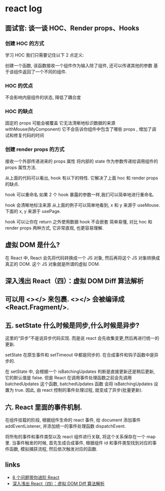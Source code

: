 # react log

## 面试官: 谈一谈 HOC、Render props、Hooks

### 创建 HOC 的方式

学习 HOC 我们只需要记住以下 2 点定义:

创建一个函数, 该函数接收一个组件作为输入除了组件, 还可以传递其他的参数
基于该组件返回了一个不同的组件.

### HOC 的优点

不会影响内层组件的状态, 降低了耦合度

### HOC 的缺点

固定的 props 可能会被覆盖
它无法清晰地标识数据的来源
withMouse(MyComponent) 它不会告诉你组件中包含了哪些 props , 增加了调试和修复代码的时间

### 创建 render props 的方式

接收一个外部传递进来的 props 属性
将内部的 state 作为参数传递给调用组件的 props 属性方法.

从上面的代码可以看出, hook 有以下的特性. 它解决了上面 hoc 和 render props 的缺点.

hook 可以重命名
如果 2 个 hook 暴露的参数一样,我们可以简单地进行重命名.

hook 会清晰地标注来源
从上面的例子可以简单地看到, x 和 y 来源于 useMouse. 下面的 x, y 来源于 usePage.

hook 可以让你在 return 之外使用数据
hook 不会嵌套
简单易懂, 对比 hoc 和 render props 两种方式, 它非常直观, 也更容易理解.

## 虚拟 DOM 是什么?

在 React 中, React 会先将代码转换成一个 JS 对象, 然后再将这个 JS 对象转换成真正的 DOM. 这个 JS 对象就是所谓的虚拟 DOM.

## 深入浅出 React（四）：虚拟 DOM Diff 算法解析

## 可以用 <></> 来包裹. <></> 会被编译成 <React.Fragment/>.

## 五. setState 什么时候是同步,什么时候是异步?

这里的“异步”不是说异步代码实现. 而是说 react 会先收集变更,然后再进行统一的更新.

setState 在原生事件和 setTimeout 中都是同步的. 在合成事件和钩子函数中是异步的.

在 setState 中, 会根据一个 isBatchingUpdates 判断是直接更新还是稍后更新, 它的默认值是 false. 但是 React 在调用事件处理函数之前会先调用 batchedUpdates 这个函数, batchedUpdates 函数 会将 isBatchingUpdates 设置为 true. 因此, 由 react 控制的事件处理过程, 就变成了异步(批量更新).

## 六. React 里面的事件机制.

在组件挂载的阶段, 根据组件生命的 react 事件, 给 document 添加事件 addEventListener, 并添加统一的事件处理函数 dispatchEvent.

将所有的事件和事件类型以及 react 组件进行关联, 将这个关系保存在一个 map 里. 当事件触发的时候, 首先生成合成事件, 根据组件 id 和事件类型找到对应的事件函数, 模拟捕获流程, 然后依次触发对应的函数.

## links

- [8 个问题带你进阶 React](https://mp.weixin.qq.com/s/5Fe5pHjjJB5EFKvW0Mv7gg)
- [深入浅出 React（四）：虚拟 DOM Diff 算法解析](https://www.infoq.cn/article/react-dom-diff)
